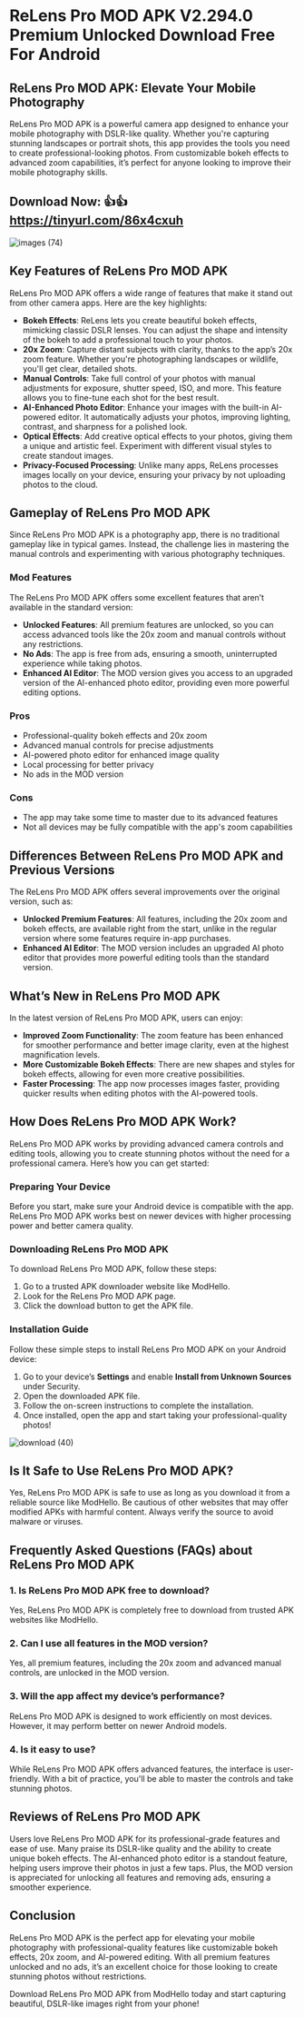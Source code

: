 # ReLens Pro MOD APK V2.294.0 Premium Unlocked Download Free For Android

## ReLens Pro MOD APK: Elevate Your Mobile Photography

ReLens Pro MOD APK is a powerful camera app designed to enhance your mobile photography with DSLR-like quality. Whether you're capturing stunning landscapes or portrait shots, this app provides the tools you need to create professional-looking photos. From customizable bokeh effects to advanced zoom capabilities, it’s perfect for anyone looking to improve their mobile photography skills.

## Download Now: 👍👍 https://tinyurl.com/86x4cxuh

![images (74)](https://github.com/user-attachments/assets/cb057f4b-0f52-4bb6-99d1-1a4de0fd9f8f)


## Key Features of ReLens Pro MOD APK

ReLens Pro MOD APK offers a wide range of features that make it stand out from other camera apps. Here are the key highlights:

- **Bokeh Effects**: ReLens lets you create beautiful bokeh effects, mimicking classic DSLR lenses. You can adjust the shape and intensity of the bokeh to add a professional touch to your photos.
- **20x Zoom**: Capture distant subjects with clarity, thanks to the app’s 20x zoom feature. Whether you're photographing landscapes or wildlife, you'll get clear, detailed shots.
- **Manual Controls**: Take full control of your photos with manual adjustments for exposure, shutter speed, ISO, and more. This feature allows you to fine-tune each shot for the best result.
- **AI-Enhanced Photo Editor**: Enhance your images with the built-in AI-powered editor. It automatically adjusts your photos, improving lighting, contrast, and sharpness for a polished look.
- **Optical Effects**: Add creative optical effects to your photos, giving them a unique and artistic feel. Experiment with different visual styles to create standout images.
- **Privacy-Focused Processing**: Unlike many apps, ReLens processes images locally on your device, ensuring your privacy by not uploading photos to the cloud.

## Gameplay of ReLens Pro MOD APK

Since ReLens Pro MOD APK is a photography app, there is no traditional gameplay like in typical games. Instead, the challenge lies in mastering the manual controls and experimenting with various photography techniques. 

### Mod Features
The ReLens Pro MOD APK offers some excellent features that aren’t available in the standard version:

- **Unlocked Features**: All premium features are unlocked, so you can access advanced tools like the 20x zoom and manual controls without any restrictions.
- **No Ads**: The app is free from ads, ensuring a smooth, uninterrupted experience while taking photos.
- **Enhanced AI Editor**: The MOD version gives you access to an upgraded version of the AI-enhanced photo editor, providing even more powerful editing options.

### Pros
- Professional-quality bokeh effects and 20x zoom
- Advanced manual controls for precise adjustments
- AI-powered photo editor for enhanced image quality
- Local processing for better privacy
- No ads in the MOD version

### Cons
- The app may take some time to master due to its advanced features
- Not all devices may be fully compatible with the app's zoom capabilities

## Differences Between ReLens Pro MOD APK and Previous Versions

The ReLens Pro MOD APK offers several improvements over the original version, such as:

- **Unlocked Premium Features**: All features, including the 20x zoom and bokeh effects, are available right from the start, unlike in the regular version where some features require in-app purchases.
- **Enhanced AI Editor**: The MOD version includes an upgraded AI photo editor that provides more powerful editing tools than the standard version.

## What’s New in ReLens Pro MOD APK

In the latest version of ReLens Pro MOD APK, users can enjoy:

- **Improved Zoom Functionality**: The zoom feature has been enhanced for smoother performance and better image clarity, even at the highest magnification levels.
- **More Customizable Bokeh Effects**: There are new shapes and styles for bokeh effects, allowing for even more creative possibilities.
- **Faster Processing**: The app now processes images faster, providing quicker results when editing photos with the AI-powered tools.

## How Does ReLens Pro MOD APK Work?

ReLens Pro MOD APK works by providing advanced camera controls and editing tools, allowing you to create stunning photos without the need for a professional camera. Here’s how you can get started:

### Preparing Your Device
Before you start, make sure your Android device is compatible with the app. ReLens Pro MOD APK works best on newer devices with higher processing power and better camera quality.

### Downloading ReLens Pro MOD APK
To download ReLens Pro MOD APK, follow these steps:

1. Go to a trusted APK downloader website like ModHello.
2. Look for the ReLens Pro MOD APK page.
3. Click the download button to get the APK file.

### Installation Guide
Follow these simple steps to install ReLens Pro MOD APK on your Android device:

1. Go to your device’s **Settings** and enable **Install from Unknown Sources** under Security.
2. Open the downloaded APK file.
3. Follow the on-screen instructions to complete the installation.
4. Once installed, open the app and start taking your professional-quality photos!

![download (40)](https://github.com/user-attachments/assets/c104bb5f-e467-49d8-a107-482128afbbb7)


## Is It Safe to Use ReLens Pro MOD APK?

Yes, ReLens Pro MOD APK is safe to use as long as you download it from a reliable source like ModHello. Be cautious of other websites that may offer modified APKs with harmful content. Always verify the source to avoid malware or viruses.

## Frequently Asked Questions (FAQs) about ReLens Pro MOD APK

### 1. Is ReLens Pro MOD APK free to download?
Yes, ReLens Pro MOD APK is completely free to download from trusted APK websites like ModHello.

### 2. Can I use all features in the MOD version?
Yes, all premium features, including the 20x zoom and advanced manual controls, are unlocked in the MOD version.

### 3. Will the app affect my device’s performance?
ReLens Pro MOD APK is designed to work efficiently on most devices. However, it may perform better on newer Android models.

### 4. Is it easy to use?
While ReLens Pro MOD APK offers advanced features, the interface is user-friendly. With a bit of practice, you'll be able to master the controls and take stunning photos.

## Reviews of ReLens Pro MOD APK

Users love ReLens Pro MOD APK for its professional-grade features and ease of use. Many praise its DSLR-like quality and the ability to create unique bokeh effects. The AI-enhanced photo editor is a standout feature, helping users improve their photos in just a few taps. Plus, the MOD version is appreciated for unlocking all features and removing ads, ensuring a smoother experience.

## Conclusion
ReLens Pro MOD APK is the perfect app for elevating your mobile photography with professional-quality features like customizable bokeh effects, 20x zoom, and AI-powered editing. With all premium features unlocked and no ads, it’s an excellent choice for those looking to create stunning photos without restrictions.

Download ReLens Pro MOD APK from ModHello today and start capturing beautiful, DSLR-like images right from your phone!
